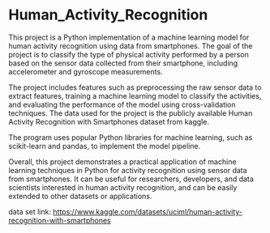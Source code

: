 # Human_Activity_Recognition

This project is a Python implementation of a machine learning model for human activity recognition using data from smartphones. The goal of the project is to classify the type of physical activity performed by a person based on the sensor data collected from their smartphone, including accelerometer and gyroscope measurements.

The project includes features such as preprocessing the raw sensor data to extract features, training a machine learning model to classify the activities, and evaluating the performance of the model using cross-validation techniques. The data used for the project is the publicly available Human Activity Recognition with Smartphones dataset from kaggle.

The program uses popular Python libraries for machine learning, such as scikit-learn and pandas, to implement the model pipeline.

Overall, this project demonstrates a practical application of machine learning techniques in Python for activity recognition using sensor data from smartphones. It can be useful for researchers, developers, and data scientists interested in human activity recognition, and can be easily extended to other datasets or applications.

data set link: https://www.kaggle.com/datasets/uciml/human-activity-recognition-with-smartphones

